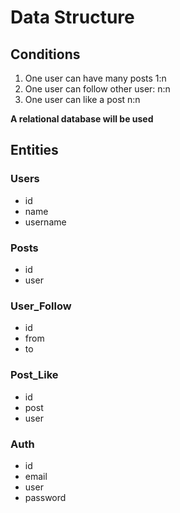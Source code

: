 # **Data Structure**
## Conditions
1. One user can have many posts 1:n
2. One user can follow other user: n:n
3. One user can like a post n:n

**A relational database will be used**

## **Entities**
### Users
- id
- name
- username

### Posts
- id
- user

### User_Follow
- id
- from
- to

### Post_Like
- id
- post
- user

### Auth
- id
- email
- user
- password


